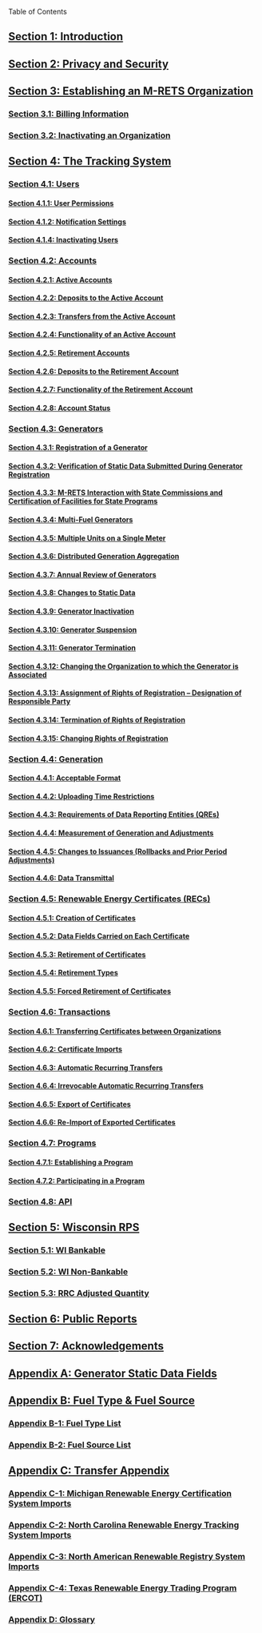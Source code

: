 Table of Contents

## [Section 1: Introduction](section1.md)

## [Section 2: Privacy and Security](section2.md)

## [Section 3: Establishing an M-RETS Organization](section3.md)

### [Section 3.1: Billing Information](section3.1.md)

### [Section 3.2: Inactivating an Organization](section3.2.md)

## [Section 4: The Tracking System](section4.1full.md)

### [Section 4.1: Users](section4.1.md)

#### [Section 4.1.1: User Permissions](section4.1.1.md)

#### [Section 4.1.2: Notification Settings](section4.1.2.md)

#### [Section 4.1.4: Inactivating Users](section4.1.4.md)

### [Section 4.2: Accounts](section4.2.md)

#### [Section 4.2.1: Active Accounts](section4.2.1.md)

#### [Section 4.2.2: Deposits to the Active Account](section4.2.2.md)

#### [Section 4.2.3: Transfers from the Active Account](section4.2.3.md)

#### [Section 4.2.4: Functionality of an Active Account](section4.2.4.md)

#### [Section 4.2.5: Retirement Accounts](section4.2.5.md)

#### [Section 4.2.6: Deposits to the Retirement Account](section4.2.6.md)

#### [Section 4.2.7: Functionality of the Retirement Account](section4.2.7.md)

#### [Section 4.2.8: Account Status](section4.2.8.md)

### [Section 4.3: Generators](section4.3.md)

#### [Section 4.3.1: Registration of a Generator](section4.3.1.md)

#### [Section 4.3.2: Verification of Static Data Submitted During Generator Registration](section4.3.2)

#### [Section 4.3.3: M-RETS Interaction with State Commissions and Certification of Facilities for State Programs](section4.3.3.md)

#### [Section 4.3.4: Multi-Fuel Generators](scetion4.3.4.md)

#### [Section 4.3.5: Multiple Units on a Single Meter](section4.3.5.md)

#### [Section 4.3.6: Distributed Generation Aggregation](section4.3.6.md)

#### [Section 4.3.7: Annual Review of Generators](section4.3.7.md)

#### [Section 4.3.8: Changes to Static Data](section4.3.8.md)

#### [Section 4.3.9: Generator Inactivation](section4.3.9.md)

#### [Section 4.3.10: Generator Suspension](section4.3.10.md)

#### [Section 4.3.11: Generator Termination](section4.3.11.md)

#### [Section 4.3.12: Changing the Organization to which the Generator is Associated](section4.3.12.md)

#### [Section 4.3.13: Assignment of Rights of Registration – Designation of Responsible Party](section4.3.13.md)

#### [Section 4.3.14: Termination of Rights of Registration](section4.3.14.md)

#### [Section 4.3.15: Changing Rights of Registration](section4.3.15.md)

### [Section 4.4: Generation](section4.4.md)

#### [Section 4.4.1: Acceptable Format](section4.4.1.md)

#### [Section 4.4.2: Uploading Time Restrictions](section4.4.2.md)

#### [Section 4.4.3: Requirements of Data Reporting Entities (QREs)](section4.4.3.md)

#### [Section 4.4.4: Measurement of Generation and Adjustments](section4.4.4.md)

#### [Section 4.4.5: Changes to Issuances (Rollbacks and Prior Period Adjustments)](section4.4.5.md)

#### [Section 4.4.6: Data Transmittal](section4.4.6.md)

### [Section 4.5: Renewable Energy Certificates (RECs)](section4.5.md)

#### [Section 4.5.1: Creation of Certificates](section4.5.1.md)

#### [Section 4.5.2: Data Fields Carried on Each Certificate](section4.5.2.md)

#### [Section 4.5.3: Retirement of Certificates](section4.5.3.md)

#### [Section 4.5.4: Retirement Types](section4.5.4.md)

#### [Section 4.5.5: Forced Retirement of Certificates](section4.5.5.md)

### [Section 4.6: Transactions](section4.6.md)

#### [Section 4.6.1: Transferring Certificates between Organizations](section4.6.1.md)

#### [Section 4.6.2: Certificate Imports](section4.6.2.md)

#### [Section 4.6.3: Automatic Recurring Transfers](section4.6.3.md)

#### [Section 4.6.4: Irrevocable Automatic Recurring Transfers](section4.6.4.md)

#### [Section 4.6.5: Export of Certificates](section4.6.5.md)

#### [Section 4.6.6: Re-Import of Exported Certificates](section4.6.6.md)

### [Section 4.7: Programs](section4.7.md)

#### [Section 4.7.1: Establishing a Program](section4.7.1.md)

#### [Section 4.7.2: Participating in a Program](section.4.7.2.md)

### [Section 4.8: API](section4.8.md)

## [Section 5: Wisconsin RPS](section5.md)

### [Section 5.1: WI Bankable](section5.1.md)

### [Section 5.2: WI Non-Bankable](section5.2.md)
 
### [Section 5.3: RRC Adjusted Quantity](section5.3.md)

## [Section 6: Public Reports](section6.md)

## [Section 7: Acknowledgements](section7.md)

## [Appendix A: Generator Static Data Fields](appendixa.md)

## [Appendix B: Fuel Type & Fuel Source](appendixb.md)

### [Appendix B-1: Fuel Type List](appendixb1.md)

### [Appendix B-2: Fuel Source List](appendixb2.md)

## [Appendix C: Transfer Appendix](appendixc.md)

### [Appendix C-1: Michigan Renewable Energy Certification System Imports](appendixc1.md)

### [Appendix C-2: North Carolina Renewable Energy Tracking System Imports](appendixc2.md)

### [Appendix C-3: North American Renewable Registry System Imports](appendixc3.md)

### [Appendix C-4: Texas Renewable Energy Trading Program (ERCOT)](appendixc4.md)

### [Appendix D: Glossary](appendixd.md)
